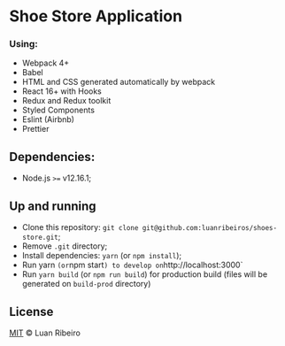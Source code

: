 # Shoe Store Application

### Using:

- Webpack 4+
- Babel
- HTML and CSS generated automatically by webpack
- React 16+ with Hooks
- Redux and Redux toolkit
- Styled Components
- Eslint (Airbnb)
- Prettier

## Dependencies:

- Node.js `>=` v12.16.1;

## Up and running

- Clone this repository: `git clone git@github.com:luanribeiros/shoes-store.git`;
- Remove `.git` directory;
- Install dependencies: `yarn` (or `npm install`);
- Run yarn `(or`npm start`) to develop on`http://localhost:3000`
- Run `yarn build` (or `npm run build`) for production build (files will be generated on `build-prod` directory)

## License

[MIT]() &copy; Luan Ribeiro
